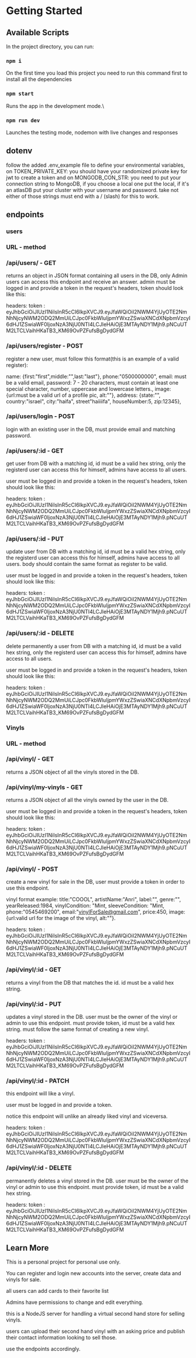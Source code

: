 # Getting Started

## Available Scripts

In the project directory, you can run:

### `npm i`

On the first time you load this project you need to run this command first to install all the dependencies

### `npm start`

Runs the app in the development mode.\

### `npm run dev`

Launches the testing mode, nodemon with live changes and responses

## dotenv

follow the added .env_example file to define your environmental variables, on TOKEN_PRIVATE_KEY: you should have your randomized private key for jwt to create a token and on MONGODB_CON_STR: you need to put your connection string to MongoDB, if you choose a local one put the local, if it's an atlasDB put your cluster with your username and password.
take not either of those strings must end with a / (slash) for this to work.

## endpoints

### users

### URL - method

### /api/users/ - GET

returns an object in JSON format containing all users in the DB,
only Admin users can access this endpoint and receive an answer.
admin must be logged in and provide a token in the request's headers, token should look like this:

headers:
token : eyJhbGciOiJIUzI1NiIsInR5cCI6IkpXVCJ9.eyJfaWQiOiI2NWM4YjUyOTE2NmNhNjcyNWM2ODQ2MmUiLCJpc0FkbWluIjpmYWxzZSwiaXNCdXNpbmVzcyI6dHJ1ZSwiaWF0IjoxNzA3NjU0NTI4LCJleHAiOjE3MTAyNDY1Mjh9.pNCuUTM2LTCLVaihHKaTB3_KM69OvPZFufsBgDydGFM

### /api/users/register - POST

register a new user, must follow this format(this is an example of a valid register):

name: {first:"first",middle:"",last:"last"},
phone:"0500000000",
email: must be a valid email,
password: 7 - 20 characters, must contain at least one special character, number, uppercase and lowercase letters.,
image:{url:must be a valid url of a profile pic,
alt:""},
address: {state:"",
country:"israel",
city:"haifa",
street"haiiiifa",
houseNumber:5,
zip:12345},

### /api/users/login - POST

login with an existing user in the DB, must provide email and matching password.

### /api/users/:id - GET

get user from DB with a matching id, id must be a valid hex string, only the registerd user can access this for himself, admins have access to all users.

user must be logged in and provide a token in the request's headers, token should look like this:

headers:
token : eyJhbGciOiJIUzI1NiIsInR5cCI6IkpXVCJ9.eyJfaWQiOiI2NWM4YjUyOTE2NmNhNjcyNWM2ODQ2MmUiLCJpc0FkbWluIjpmYWxzZSwiaXNCdXNpbmVzcyI6dHJ1ZSwiaWF0IjoxNzA3NjU0NTI4LCJleHAiOjE3MTAyNDY1Mjh9.pNCuUTM2LTCLVaihHKaTB3_KM69OvPZFufsBgDydGFM

### /api/users/:id - PUT

update user from DB with a matching id, id must be a valid hex string, only the registerd user can access this for himself, admins have access to all users.
body should contain the same format as register to be valid.

user must be logged in and provide a token in the request's headers, token should look like this:

headers:
token : eyJhbGciOiJIUzI1NiIsInR5cCI6IkpXVCJ9.eyJfaWQiOiI2NWM4YjUyOTE2NmNhNjcyNWM2ODQ2MmUiLCJpc0FkbWluIjpmYWxzZSwiaXNCdXNpbmVzcyI6dHJ1ZSwiaWF0IjoxNzA3NjU0NTI4LCJleHAiOjE3MTAyNDY1Mjh9.pNCuUTM2LTCLVaihHKaTB3_KM69OvPZFufsBgDydGFM

### /api/users/:id - DELETE

delete permanently a user from DB with a matching id, id must be a valid hex string, only the registerd user can access this for himself, admins have access
to all users.

user must be logged in and provide a token in the request's headers, token should look like this:

headers:
token : eyJhbGciOiJIUzI1NiIsInR5cCI6IkpXVCJ9.eyJfaWQiOiI2NWM4YjUyOTE2NmNhNjcyNWM2ODQ2MmUiLCJpc0FkbWluIjpmYWxzZSwiaXNCdXNpbmVzcyI6dHJ1ZSwiaWF0IjoxNzA3NjU0NTI4LCJleHAiOjE3MTAyNDY1Mjh9.pNCuUTM2LTCLVaihHKaTB3_KM69OvPZFufsBgDydGFM

### Vinyls

### URL - method

### /api/vinyl/ - GET

returns a JSON object of all the vinyls stored in the DB.

### /api/vinyl/my-vinyls - GET

returns a JSON object of all the vinyls owned by the user in the DB.

user must be logged in and provide a token in the request's headers, token should look like this:

headers:
token : eyJhbGciOiJIUzI1NiIsInR5cCI6IkpXVCJ9.eyJfaWQiOiI2NWM4YjUyOTE2NmNhNjcyNWM2ODQ2MmUiLCJpc0FkbWluIjpmYWxzZSwiaXNCdXNpbmVzcyI6dHJ1ZSwiaWF0IjoxNzA3NjU0NTI4LCJleHAiOjE3MTAyNDY1Mjh9.pNCuUTM2LTCLVaihHKaTB3_KM69OvPZFufsBgDydGFM

### /api/vinyl/ - POST

create a new vinyl for sale in the DB, user must provide a token in order to use this endpoint.

vinyl format example:
title:"COOOL",
artistName:"Anri",
label:"",
genre:"",
yearReleased:1984,
vinylCondition: "Mint,
sleeveCondition: "Mint,
phone:"0545469200",
email:"vinylForSale@gmail.com",
price:450,
image:{url:valid url for the image of the vinyl,
alt:""}.

headers:
token : eyJhbGciOiJIUzI1NiIsInR5cCI6IkpXVCJ9.eyJfaWQiOiI2NWM4YjUyOTE2NmNhNjcyNWM2ODQ2MmUiLCJpc0FkbWluIjpmYWxzZSwiaXNCdXNpbmVzcyI6dHJ1ZSwiaWF0IjoxNzA3NjU0NTI4LCJleHAiOjE3MTAyNDY1Mjh9.pNCuUTM2LTCLVaihHKaTB3_KM69OvPZFufsBgDydGFM

### /api/vinyl/:id - GET

returns a vinyl from the DB that matches the id.
id must be a valid hex string.

### /api/vinyl/:id - PUT

updates a vinyl stored in the DB. user must be the owner of the vinyl or admin to use this endpoint. must provide token, id must be a valid hex string.
must follow the same format of creating a new vinyl.

headers:
token : eyJhbGciOiJIUzI1NiIsInR5cCI6IkpXVCJ9.eyJfaWQiOiI2NWM4YjUyOTE2NmNhNjcyNWM2ODQ2MmUiLCJpc0FkbWluIjpmYWxzZSwiaXNCdXNpbmVzcyI6dHJ1ZSwiaWF0IjoxNzA3NjU0NTI4LCJleHAiOjE3MTAyNDY1Mjh9.pNCuUTM2LTCLVaihHKaTB3_KM69OvPZFufsBgDydGFM

### /api/vinyl/:id - PATCH

this endpoint will like a vinyl.

user must be logged in and provide a token.

notice this endpoint will unlike an already liked vinyl and viceversa.

headers:
token : eyJhbGciOiJIUzI1NiIsInR5cCI6IkpXVCJ9.eyJfaWQiOiI2NWM4YjUyOTE2NmNhNjcyNWM2ODQ2MmUiLCJpc0FkbWluIjpmYWxzZSwiaXNCdXNpbmVzcyI6dHJ1ZSwiaWF0IjoxNzA3NjU0NTI4LCJleHAiOjE3MTAyNDY1Mjh9.pNCuUTM2LTCLVaihHKaTB3_KM69OvPZFufsBgDydGFM

### /api/vinyl/:id - DELETE

permanently deletes a vinyl stored in the DB. user must be the owner of the vinyl or admin to use this endpoint. must provide token, id must be a valid hex string.

headers:
token : eyJhbGciOiJIUzI1NiIsInR5cCI6IkpXVCJ9.eyJfaWQiOiI2NWM4YjUyOTE2NmNhNjcyNWM2ODQ2MmUiLCJpc0FkbWluIjpmYWxzZSwiaXNCdXNpbmVzcyI6dHJ1ZSwiaWF0IjoxNzA3NjU0NTI4LCJleHAiOjE3MTAyNDY1Mjh9.pNCuUTM2LTCLVaihHKaTB3_KM69OvPZFufsBgDydGFM

## Learn More

This is a personal project for personal use only.

You can register and login new accounts into the server, create data and vinyls for sale.

all users can add cards to their favorite list

Admins have permissions to change and edit everything.

this is a NodeJS server for handling a virtual second hand store for selling vinyls.

users can upload their second hand vinyl with an asking price and publish their contact information looking to sell those.

use the endpoints accordingly.
